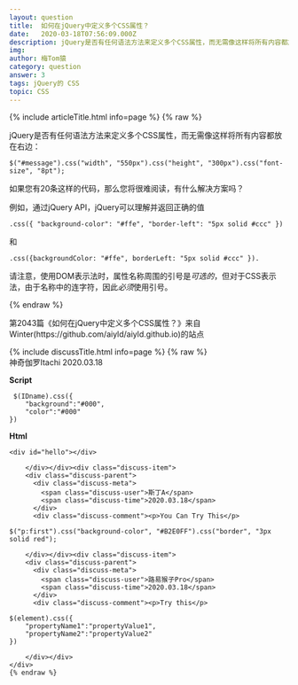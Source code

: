 ```yaml
---
layout: question
title:  如何在jQuery中定义多个CSS属性？
date:   2020-03-18T07:56:09.000Z
description: jQuery是否有任何语法方法来定义多个CSS属性，而无需像这样将所有内容都放在右边：$("#message").css("width", "550p...
img: 
author: 梅Tom猿
category: question
answer: 3
tags: jQuery的 CSS
topic: CSS
---
```

<div class="article-root">
  <div class="article">
    {% include articleTitle.html info=page %}
    {% raw %}
    <div class="article-content"><p><font style="vertical-align: inherit;"><font style="vertical-align: inherit;">jQuery是否有任何语法方法来定义多个CSS属性，而无需像这样将所有内容都放在右边：</font></font></p>

<pre><code>$("#message").css("width", "550px").css("height", "300px").css("font-size", "8pt");
</code></pre>

<p><font style="vertical-align: inherit;"><font style="vertical-align: inherit;">如果您有20条这样的代码，那么您将很难阅读，有什么解决方案吗？</font></font></p>

<p><font style="vertical-align: inherit;"><font style="vertical-align: inherit;">例如，通过jQuery API，jQuery可以理解并返回正确的值 </font></font></p>

<pre><code>.css({ "background-color": "#ffe", "border-left": "5px solid #ccc" }) 
</code></pre>

<p><font style="vertical-align: inherit;"><font style="vertical-align: inherit;">和 </font></font></p>

<pre><code>.css({backgroundColor: "#ffe", borderLeft: "5px solid #ccc" }).
</code></pre>

<p><font style="vertical-align: inherit;"><font style="vertical-align: inherit;">请注意，使用DOM表示法时，属性名称周围的引号是</font></font><em><font style="vertical-align: inherit;"><font style="vertical-align: inherit;">可选的</font></font></em><font style="vertical-align: inherit;"><font style="vertical-align: inherit;">，但对于CSS表示法，</font><font style="vertical-align: inherit;">由于名称中的连字符，因此</font></font><em><font style="vertical-align: inherit;"><font style="vertical-align: inherit;">必须</font></font></em><font style="vertical-align: inherit;"><font style="vertical-align: inherit;">使用</font><font style="vertical-align: inherit;">引号</font><font style="vertical-align: inherit;">。</font></font></p></div>
    {% endraw %}
  </div>
  <p class="winter_mark">第2043篇《如何在jQuery中定义多个CSS属性？》来自Winter(https://github.com/aiyld/aiyld.github.io)的站点</p>
  <div class="discuss-wrapper">
    {% include discussTitle.html info=page %}
    {% raw %}
    <div class="discuss-list">
    <div class="discuss-item">
        <div class="discuss-parent">
          <div class="discuss-meta">
            <span class="discuss-user">神奇伽罗Itachi</span>
            <span class="discuss-time">2020.03.18</span>
          </div>
          <div class="discuss-comment"><p><strong>Script</strong></p>

<pre><code> $(IDname).css({<font></font>
    "background":"#000",<font></font>
    "color":"#000"<font></font>
})<font></font>
</code></pre>

<p><strong>Html</strong></p>

<pre><code>&lt;div id="hello"&gt;&lt;/div&gt;
</code></pre></div>
        </div></div><div class="discuss-item">
        <div class="discuss-parent">
          <div class="discuss-meta">
            <span class="discuss-user">斯丁A</span>
            <span class="discuss-time">2020.03.18</span>
          </div>
          <div class="discuss-comment"><p>You Can Try This</p>

<pre><code>$("p:first").css("background-color", "#B2E0FF").css("border", "3px solid red");
</code></pre></div>
        </div></div><div class="discuss-item">
        <div class="discuss-parent">
          <div class="discuss-meta">
            <span class="discuss-user">路易猴子Pro</span>
            <span class="discuss-time">2020.03.18</span>
          </div>
          <div class="discuss-comment"><p>Try this</p>

<pre><code>$(element).css({<font></font>
    "propertyName1":"propertyValue1",<font></font>
    "propertyName2":"propertyValue2"<font></font>
})<font></font>
</code></pre></div>
        </div></div>
    </div>
    {% endraw %}
  </div>
<div>
